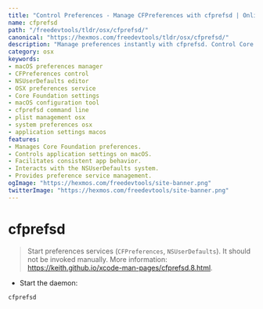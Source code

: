 ```yaml
---
title: "Control Preferences - Manage CFPreferences with cfprefsd | Online Free DevTools by Hexmos"
name: cfprefsd
path: "/freedevtools/tldr/osx/cfprefsd/"
canonical: "https://hexmos.com/freedevtools/tldr/osx/cfprefsd/"
description: "Manage preferences instantly with cfprefsd. Control Core Foundation preferences on macOS and ensure consistent app behavior. Free online tool, no registration required."
category: osx
keywords:
- macOS preferences manager
- CFPreferences control
- NSUserDefaults editor
- OSX preferences service
- Core Foundation settings
- macOS configuration tool
- cfprefsd command line
- plist management osx
- system preferences osx
- application settings macos
features:
- Manages Core Foundation preferences.
- Controls application settings on macOS.
- Facilitates consistent app behavior.
- Interacts with the NSUserDefaults system.
- Provides preference service management.
ogImage: "https://hexmos.com/freedevtools/site-banner.png"
twitterImage: "https://hexmos.com/freedevtools/site-banner.png"
---
```


# cfprefsd

> Start preferences services (`CFPreferences`, `NSUserDefaults`).
> It should not be invoked manually.
> More information: <https://keith.github.io/xcode-man-pages/cfprefsd.8.html>.

- Start the daemon:

`cfprefsd`
